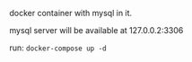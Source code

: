 docker container with mysql in it.

mysql server will be available at 127.0.0.2:3306

run: `docker-compose up -d`

